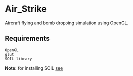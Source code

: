 # Air_Strike
Aircraft flying and bomb dropping simulation using OpenGL.
 
## Requirements
	OpenGL
	glut
	SOIL library

__Note:__  for installing SOIL <a href="https://stackoverflow.com/a/32295367">see</a>